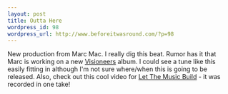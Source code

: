 ```yaml
--- 
layout: post
title: Outta Here
wordpress_id: 98
wordpress_url: http://www.beforeitwasround.com/?p=98
---
```

New production from Marc Mac.  I really dig this beat.  Rumor has it that Marc is working on a new <a href="http://www.myspace.com/visioneers">Visioneers</a> album.  I could see a tune like this easily fitting in although I'm not sure where/when this is going to be released.  Also, check out this cool video for <a href="http://vimeo.com/4189528?sec=&hd=1">Let The Music Build</a> - it was recorded in one take!

<object width="425" height="344"><param name="movie" value="http://www.youtube.com/v/12Sh25qCnlY&color1=0xb1b1b1&color2=0xcfcfcf&feature=player_embedded&fs=1"></param><param name="allowFullScreen" value="true"></param><embed src="http://www.youtube.com/v/12Sh25qCnlY&color1=0xb1b1b1&color2=0xcfcfcf&feature=player_embedded&fs=1" type="application/x-shockwave-flash" allowfullscreen="true" width="425" height="344"></embed></object>

